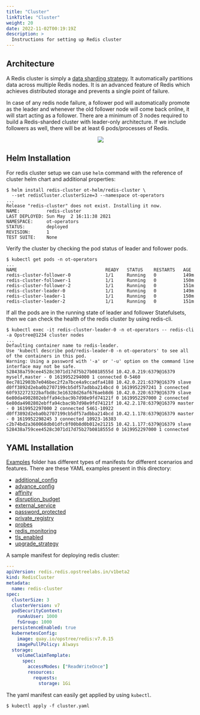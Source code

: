 ```yaml
---
title: "Cluster"
linkTitle: "Cluster"
weight: 20
date: 2022-11-02T00:19:19Z
description: >
  Instructions for setting up Redis cluster
---
```


## Architecture

A Redis cluster is simply a [data sharding strategy](https://www.digitalocean.com/community/tutorials/understanding-database-sharding). It automatically partitions data across multiple Redis nodes. It is an advanced feature of Redis which achieves distributed storage and prevents a single point of failure.

In case of any redis node failure, a follower pod will automatically promote as the leader and whenever the old follower node will come back online, it will start acting as a follower. There are a minimum of 3 nodes required to build a Redis-sharded cluster with leader-only architecture. If we include followers as well, there will be at least 6 pods/processes of Redis.

<div align="center" class="mb-0">
    <img src="../../../images/cluster-redis.png">
</div>

## Helm Installation

For redis cluster setup we can use `helm` command with the reference of cluster helm chart and additional properties:

```shell
$ helm install redis-cluster ot-helm/redis-cluster \
  --set redisCluster.clusterSize=3 --namespace ot-operators
...
Release "redis-cluster" does not exist. Installing it now.
NAME:          redis-cluster
LAST DEPLOYED: Sun May  2 16:11:38 2021
NAMESPACE:     ot-operators
STATUS:        deployed
REVISION:      1
TEST SUITE:    None
```

Verify the cluster by checking the pod status of leader and follower pods.

```shell
$ kubectl get pods -n ot-operators
...
NAME                                 READY   STATUS    RESTARTS   AGE
redis-cluster-follower-0             1/1     Running   0          149m
redis-cluster-follower-1             1/1     Running   0          150m
redis-cluster-follower-2             1/1     Running   0          151m
redis-cluster-leader-0               1/1     Running   0          149m
redis-cluster-leader-1               1/1     Running   0          150m
redis-cluster-leader-2               1/1     Running   0          151m
```

If all the pods are in the running state of leader and follower Statefulsets, then we can check the health of the redis cluster by using redis-cli.

```shell
$ kubectl exec -it redis-cluster-leader-0 -n ot-operators -- redis-cli -a Opstree@1234 cluster nodes
...
Defaulting container name to redis-leader.
Use 'kubectl describe pod/redis-leader-0 -n ot-operators' to see all of the containers in this pod.
Warning: Using a password with '-a' or '-u' option on the command line interface may not be safe.
528438a759cee4528c3071d17d75b27b0818555d 10.42.0.219:6379@16379 myself,master - 0 1619952294000 1 connected 0-5460
8ec7812903b7e046bec2f2a7bce4a9ccadfa4188 10.42.0.221:6379@16379 slave d0ff3892d2eba0b2707199cb5df57adbba214bcd 0 1619952297241 3 connected
60f932272322bafbd8c3e16328d26af676aeb8d6 10.42.0.220:6379@16379 slave 6e80da4902802ebffa94cbac9b7d98e9fd74121f 0 1619952297000 2 connected
6e80da4902802ebffa94cbac9b7d98e9fd74121f 10.42.2.178:6379@16379 master - 0 1619952297000 2 connected 5461-10922
d0ff3892d2eba0b2707199cb5df57adbba214bcd 10.42.1.178:6379@16379 master - 0 1619952298245 3 connected 10923-16383
c2b74bd2a360068db01dfc8f00b8d0b012e21215 10.42.1.177:6379@16379 slave 528438a759cee4528c3071d17d75b27b0818555d 0 1619952297000 1 connected
```

## YAML Installation

[Examples](https://github.com/OT-CONTAINER-KIT/redis-operator/tree/main/example/v1beta2) folder has different types of manifests for different scenarios and features. There are these YAML examples present in this directory:

- [additional_config](https://github.com/OT-CONTAINER-KIT/redis-operator/tree/main/example/v1beta2/additional_config)
- [advance_config](https://github.com/OT-CONTAINER-KIT/redis-operator/tree/main/example/v1beta2/advance_config)
- [affinity](https://github.com/OT-CONTAINER-KIT/redis-operator/tree/main/example/v1beta2/affinity)
- [disruption_budget](https://github.com/OT-CONTAINER-KIT/redis-operator/tree/main/example/v1beta2/disruption_budget)
- [external_service](https://github.com/OT-CONTAINER-KIT/redis-operator/tree/main/example/v1beta2/external_service)
- [password_protected](https://github.com/OT-CONTAINER-KIT/redis-operator/tree/main/example/v1beta2/password_protected)
- [private_registry](https://github.com/OT-CONTAINER-KIT/redis-operator/tree/main/example/v1beta2/private_registry)
- [probes](https://github.com/OT-CONTAINER-KIT/redis-operator/tree/main/example/v1beta2/probes)
- [redis_monitoring](https://github.com/OT-CONTAINER-KIT/redis-operator/tree/main/example/v1beta2/redis_monitoring)
- [tls_enabled](https://github.com/OT-CONTAINER-KIT/redis-operator/tree/main/example/v1beta2/tls_enabled)
- [upgrade_strategy](https://github.com/OT-CONTAINER-KIT/redis-operator/tree/main/example/v1beta2/upgrade-strategy)

A sample manifest for deploying redis cluster:

```yaml
---
apiVersion: redis.redis.opstreelabs.in/v1beta2
kind: RedisCluster
metadata:
  name: redis-cluster
spec:
  clusterSize: 3
  clusterVersion: v7
  podSecurityContext:
    runAsUser: 1000
    fsGroup: 1000
  persistenceEnabled: true
  kubernetesConfig:
    image: quay.io/opstree/redis:v7.0.15
    imagePullPolicy: Always
  storage:
    volumeClaimTemplate:
      spec:
        accessModes: ["ReadWriteOnce"]
        resources:
          requests:
            storage: 1Gi
```

The yaml manifest can easily get applied by using `kubectl`.

```shell
$ kubectl apply -f cluster.yaml
```
